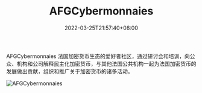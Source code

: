 ﻿---
weight: 
title: "AFGCybermonnaies"
description: "AFGCybermonnaies 法国加密货币生态的爱好者社区，通过研讨会和培训，向公众、机构和公司解释民主化加密货币，与其他法国公共机构一起为法国加密货币的发展做出贡献，组织和推广关..."
date: 2022-03-25T21:57:40+08:00
lastmod: 2022-7-15T15:42:22+08:00
draft: false
authors: ["DongShanQing"]
featuredImage: "afgcybermonnaies.jpg"
link: "https://www.vprobot.com/"
tags: ["元宇宙社区","AFGCybermonnaies"]
categories: ["navigation"]
navigation: ["元宇宙社区"]
lightgallery: true
toc: true
pinned: false
recommend: false
recommend1: false
---
AFGCybermonnaies 法国加密货币生态的爱好者社区，通过研讨会和培训，向公众、机构和公司解释民主化加密货币，与其他法国公共机构一起为法国加密货币的发展做出贡献，组织和推广关于加密货币的诸多活动。

![AFGCybermonnaies](C:\Users\Administrator\Desktop\0.0\afgcybermonnaies\afgcybermonnaies.jpg)
